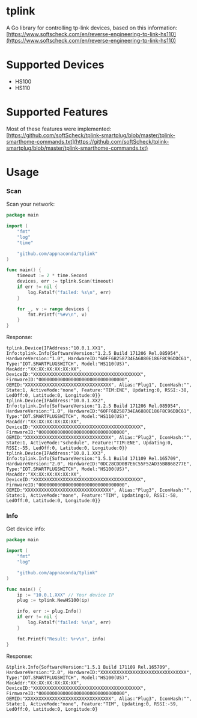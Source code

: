 # tplink

A Go library for controlling tp-link devices, based on this information: [https://www.softscheck.com/en/reverse-engineering-tp-link-hs110](https://www.softscheck.com/en/reverse-engineering-tp-link-hs110)

# Supported Devices

* HS100
* HS110 

# Supported Features

Most of these features were implemented: [https://github.com/softScheck/tplink-smartplug/blob/master/tplink-smarthome-commands.txt](https://github.com/softScheck/tplink-smartplug/blob/master/tplink-smarthome-commands.txt)


# Usage

### Scan

Scan your network:
```go
package main

import (
	"fmt"
	"log"
	"time"

	"github.com/appnaconda/tplink"
)

func main() {
	timeout := 2 * time.Second
	devices, err := tplink.Scan(timeout)
	if err != nil {
		log.Fatalf("failed: %s\n", err)
	}

	for _, v := range devices {
		fmt.Printf("%#v\n", v)
	}
}
```

Response:
```
tplink.Device{IPAddress:"10.0.1.XX1", Info:tplink.Info{SoftwareVersion:"1.2.5 Build 171206 Rel.085954", HardwareVersion:"1.0", HardwareID:"60FF6B258734EA6880E186F8C96DDC61", Type:"IOT.SMARTPLUGSWITCH", Model:"HS110(US)", MacAddr:"XX:XX:XX:XX:XX:XX", DeviceID:"XXXXXXXXXXXXXXXXXXXXXXXXXXXXXXXXXXXXXXXX", FirmwareID:"00000000000000000000000000000000", OEMID:"XXXXXXXXXXXXXXXXXXXXXXXXXXXXXXXX", Alias:"Plug1", IconHash:"", State:1, ActiveMode:"none", Feature:"TIM:ENE", Updating:0, RSSI:-38, LedOff:0, Latitude:0, Longitude:0}}
tplink.Device{IPAddress:"10.0.1.XX2", Info:tplink.Info{SoftwareVersion:"1.2.5 Build 171206 Rel.085954", HardwareVersion:"1.0", HardwareID:"60FF6B258734EA6880E186F8C96DDC61", Type:"IOT.SMARTPLUGSWITCH", Model:"HS110(US)", MacAddr:"XX:XX:XX:XX:XX:XX", DeviceID:"XXXXXXXXXXXXXXXXXXXXXXXXXXXXXXXXXXXXXXXX", FirmwareID:"00000000000000000000000000000000", OEMID:"XXXXXXXXXXXXXXXXXXXXXXXXXXXXXXXX", Alias:"Plug2", IconHash:"", State:1, ActiveMode:"schedule", Feature:"TIM:ENE", Updating:0, RSSI:-55, LedOff:0, Latitude:0, Longitude:0}}
tplink.Device{IPAddress:"10.0.1.XX3", Info:tplink.Info{SoftwareVersion:"1.5.1 Build 171109 Rel.165709", HardwareVersion:"2.0", HardwareID:"0DC28CDD0B7E6C55F52AD35B8B68277E", Type:"IOT.SMARTPLUGSWITCH", Model:"HS100(US)", MacAddr:"XX:XX:XX:XX:XX:XX", DeviceID:"XXXXXXXXXXXXXXXXXXXXXXXXXXXXXXXXXXXXXXXX", FirmwareID:"00000000000000000000000000000000", OEMID:"XXXXXXXXXXXXXXXXXXXXXXXXXXXXXXXX", Alias:"Plug3", IconHash:"", State:1, ActiveMode:"none", Feature:"TIM", Updating:0, RSSI:-58, LedOff:0, Latitude:0, Longitude:0}}

```

### Info

Get device info:

```go
package main

import (
	"fmt"
	"log"

	"github.com/appnaconda/tplink"
)

func main() {
	ip := "10.0.1.XXX" // Your device IP
	plug := tplink.NewHS100(ip)

	info, err := plug.Info()
	if err != nil {
		log.Fatalf("failed: %s\n", err)
	}

	fmt.Printf("Result: %+v\n", info)
}
```

Response:
```
&tplink.Info{SoftwareVersion:"1.5.1 Build 171109 Rel.165709", HardwareVersion:"2.0", HardwareID:"XXXXXXXXXXXXXXXXXXXXXXXXXXXXXXXX", Type:"IOT.SMARTPLUGSWITCH", Model:"HS100(US)", MacAddr:"XX:XX:XX:XX:XX:XX", DeviceID:"XXXXXXXXXXXXXXXXXXXXXXXXXXXXXXXXXXXXXXXX", FirmwareID:"00000000000000000000000000000000", OEMID:"XXXXXXXXXXXXXXXXXXXXXXXXXXXXXXXX", Alias:"Plug3", IconHash:"", State:1, ActiveMode:"none", Feature:"TIM", Updating:0, RSSI:-59, LedOff:0, Latitude:0, Longitude:0}
```